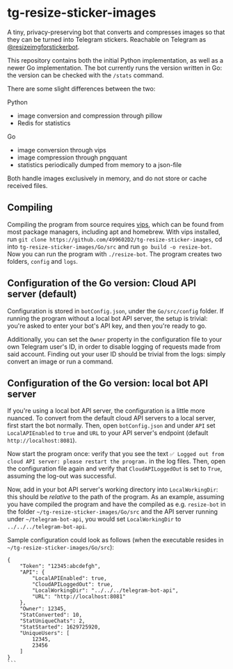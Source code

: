 # tg-resize-sticker-images
A tiny, privacy-preserving bot that converts and compresses images so that they can be turned into Telegram stickers. Reachable on Telegram as [@resizeimgforstickerbot](https://t.me/resizeimgforstickerbot).

This repository contains both the initial Python implementation, as well as a newer Go implementation. The bot currently runs the version written in Go: the version can be checked with the `/stats` command.

There are some slight differences between the two:

Python
- image conversion and compression through pillow
- Redis for statistics

Go
- image conversion through vips
- image compression through pngquant
- statistics periodically dumped from memory to a json-file

Both handle images exclusively in memory, and do not store or cache received files.

## Compiling
Compiling the program from source requires [vips](https://libvips.github.io/libvips/), which can be found from most package managers, including apt and homebrew. With vips installed, run `git clone https://github.com/499602D2/tg-resize-sticker-images`, cd into `tg-resize-sticker-images/Go/src` and run `go build -o resize-bot`. Now you can run the program with `./resize-bot`. The program creates two folders, `config` and `logs`.

## Configuration of the Go version: Cloud API server (default)
Configuration is stored in `botConfig.json`, under the `Go/src/config` folder. If running the program without a local bot API server, the setup is trivial: you're asked to enter your bot's API key, and then you're ready to go.

Additionally, you can set the `Owner` property in the configuration file to your own Telegram user's ID, in order to disable logging of requests made from said account. Finding out your user ID should be trivial from the logs: simply convert an image or run a command.

## Configuration of the Go version: local bot API server
If you're using a local bot API server, the configuration is a little more nuanced. To convert from the default cloud API servers to a local server, first start the bot normally. Then, open `botConfig.json` and under `API` set `LocalAPIEnabled` to `true` and `URL` to your API server's endpoint (default `http://localhost:8081`).

Now start the program once: verify that you see the text `✅ Logged out from cloud API server: please restart the program.` in the log files. Then, open the configuration file again and verify that `CloudAPILoggedOut` is set to `True`, assuming the log-out was successful.

Now, add in your bot API server's working directory into `LocalWorkingDir`: this should be _relative_ to the path of the program. As an example, assuming you have compiled the program and have the compiled as e.g. `resize-bot` in the folder `~/tg-resize-sticker-images/Go/src` and the API server running under `~/telegram-bot-api`, you would set `LocalWorkingDir` to `../../../telegram-bot-api`.

Sample configuration could look as follows (when the executable resides in `~/tg-resize-sticker-images/Go/src`):

````
{
	"Token": "12345:abcdefgh",
	"API": {
		"LocalAPIEnabled": true,
		"CloudAPILoggedOut": true,
		"LocalWorkingDir": "../../../telegram-bot-api",
		"URL": "http://localhost:8081"
	},
	"Owner": 12345,
	"StatConverted": 10,
	"StatUniqueChats": 2,
	"StatStarted": 1629725920,
	"UniqueUsers": [
		12345,
		23456
	]
}
```














